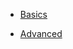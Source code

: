- [Basics](https://github.com/ashishtayal89/learnnode/tree/master/basics)

- [Advanced](https://github.com/ashishtayal89/learnnode/tree/master/advanced)
